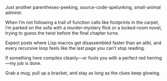 Just another parentheses-peeking, source-code-spelunking, small-animal admirer.

When I’m not following a trail of function calls like footprints in the carpet, I’m parked on the sofa with a murder-mystery flick or a locked-room novel, trying to guess the twist before the final chapter turns.

Expect posts where Lisp macros get disassembled faster than an alibi, and every recursive loop feels like the last page you can’t stop reading.

If something here compiles cleanly—or fools you with a perfect red herring—my job is done.

Grab a mug, pull up a bracket, and stay as long as the clues keep glowing.
